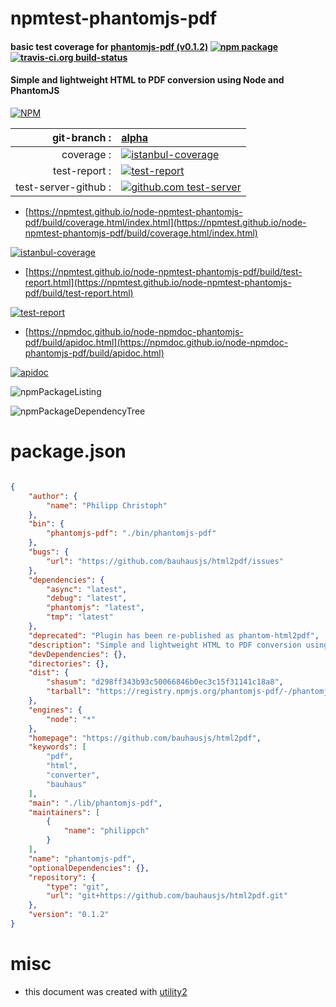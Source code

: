 # npmtest-phantomjs-pdf

#### basic test coverage for  [phantomjs-pdf (v0.1.2)](https://github.com/bauhausjs/html2pdf)  [![npm package](https://img.shields.io/npm/v/npmtest-phantomjs-pdf.svg?style=flat-square)](https://www.npmjs.org/package/npmtest-phantomjs-pdf) [![travis-ci.org build-status](https://api.travis-ci.org/npmtest/node-npmtest-phantomjs-pdf.svg)](https://travis-ci.org/npmtest/node-npmtest-phantomjs-pdf)

#### Simple and lightweight HTML to PDF conversion using Node and PhantomJS

[![NPM](https://nodei.co/npm/phantomjs-pdf.png?downloads=true&downloadRank=true&stars=true)](https://www.npmjs.com/package/phantomjs-pdf)

| git-branch : | [alpha](https://github.com/npmtest/node-npmtest-phantomjs-pdf/tree/alpha)|
|--:|:--|
| coverage : | [![istanbul-coverage](https://npmtest.github.io/node-npmtest-phantomjs-pdf/build/coverage.badge.svg)](https://npmtest.github.io/node-npmtest-phantomjs-pdf/build/coverage.html/index.html)|
| test-report : | [![test-report](https://npmtest.github.io/node-npmtest-phantomjs-pdf/build/test-report.badge.svg)](https://npmtest.github.io/node-npmtest-phantomjs-pdf/build/test-report.html)|
| test-server-github : | [![github.com test-server](https://npmtest.github.io/node-npmtest-phantomjs-pdf/GitHub-Mark-32px.png)](https://npmtest.github.io/node-npmtest-phantomjs-pdf/build/app/index.html) | | build-artifacts : | [![build-artifacts](https://npmtest.github.io/node-npmtest-phantomjs-pdf/glyphicons_144_folder_open.png)](https://github.com/npmtest/node-npmtest-phantomjs-pdf/tree/gh-pages/build)|

- [https://npmtest.github.io/node-npmtest-phantomjs-pdf/build/coverage.html/index.html](https://npmtest.github.io/node-npmtest-phantomjs-pdf/build/coverage.html/index.html)

[![istanbul-coverage](https://npmtest.github.io/node-npmtest-phantomjs-pdf/build/screenCapture.buildCi.browser.%252Ftmp%252Fbuild%252Fcoverage.lib.html.png)](https://npmtest.github.io/node-npmtest-phantomjs-pdf/build/coverage.html/index.html)

- [https://npmtest.github.io/node-npmtest-phantomjs-pdf/build/test-report.html](https://npmtest.github.io/node-npmtest-phantomjs-pdf/build/test-report.html)

[![test-report](https://npmtest.github.io/node-npmtest-phantomjs-pdf/build/screenCapture.buildCi.browser.%252Ftmp%252Fbuild%252Ftest-report.html.png)](https://npmtest.github.io/node-npmtest-phantomjs-pdf/build/test-report.html)

- [https://npmdoc.github.io/node-npmdoc-phantomjs-pdf/build/apidoc.html](https://npmdoc.github.io/node-npmdoc-phantomjs-pdf/build/apidoc.html)

[![apidoc](https://npmdoc.github.io/node-npmdoc-phantomjs-pdf/build/screenCapture.buildCi.browser.%252Ftmp%252Fbuild%252Fapidoc.html.png)](https://npmdoc.github.io/node-npmdoc-phantomjs-pdf/build/apidoc.html)

![npmPackageListing](https://npmtest.github.io/node-npmtest-phantomjs-pdf/build/screenCapture.npmPackageListing.svg)

![npmPackageDependencyTree](https://npmtest.github.io/node-npmtest-phantomjs-pdf/build/screenCapture.npmPackageDependencyTree.svg)



# package.json

```json

{
    "author": {
        "name": "Philipp Christoph"
    },
    "bin": {
        "phantomjs-pdf": "./bin/phantomjs-pdf"
    },
    "bugs": {
        "url": "https://github.com/bauhausjs/html2pdf/issues"
    },
    "dependencies": {
        "async": "latest",
        "debug": "latest",
        "phantomjs": "latest",
        "tmp": "latest"
    },
    "deprecated": "Plugin has been re-published as phantom-html2pdf",
    "description": "Simple and lightweight HTML to PDF conversion using Node and PhantomJS",
    "devDependencies": {},
    "directories": {},
    "dist": {
        "shasum": "d298ff343b93c50066846b0ec3c15f31141c18a8",
        "tarball": "https://registry.npmjs.org/phantomjs-pdf/-/phantomjs-pdf-0.1.2.tgz"
    },
    "engines": {
        "node": "*"
    },
    "homepage": "https://github.com/bauhausjs/html2pdf",
    "keywords": [
        "pdf",
        "html",
        "converter",
        "bauhaus"
    ],
    "main": "./lib/phantomjs-pdf",
    "maintainers": [
        {
            "name": "philippch"
        }
    ],
    "name": "phantomjs-pdf",
    "optionalDependencies": {},
    "repository": {
        "type": "git",
        "url": "git+https://github.com/bauhausjs/html2pdf.git"
    },
    "version": "0.1.2"
}
```



# misc
- this document was created with [utility2](https://github.com/kaizhu256/node-utility2)
